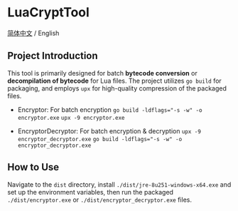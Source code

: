 # LuaCryptTool
[简体中文](README_ZH.md) / English

## Project Introduction

This tool is primarily designed for batch **bytecode conversion** or **decompilation of bytecode** for Lua files.
The project utilizes `go build` for packaging, and employs `upx` for high-quality compression of the packaged files.

- Encryptor: For batch encryption
`go build -ldflags="-s -w" -o encryptor.exe`
`upx -9 encryptor.exe`

- EncryptorDecryptor: For batch encryption & decryption
`upx -9 encryptor_decryptor.exe`
`go build -ldflags="-s -w" -o encryptor_decryptor.exe`

## How to Use
Navigate to the `dist` directory, install `./dist/jre-8u251-windows-x64.exe` and set up the environment variables, then run the packaged `./dist/encryptor.exe` or `./dist/encryptor_decryptor.exe` files.